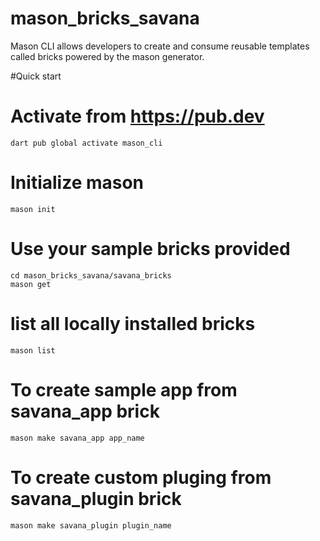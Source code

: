 # mason_bricks_savana


Mason CLI allows developers to create and consume reusable templates called bricks powered by the mason generator.

#Quick start 
#  Activate from https://pub.dev
`dart pub global activate mason_cli`

#  Initialize mason
`mason init`

#  Use your sample bricks provided
```git clone https://github.com/fonkamloic/mason_bricks_savana.git
cd mason_bricks_savana/savana_bricks
mason get
 ```

# list all locally installed bricks
`mason list`

# To create sample app from savana_app brick 
`mason make savana_app app_name`

# To create custom pluging from savana_plugin brick
`mason make savana_plugin plugin_name`


